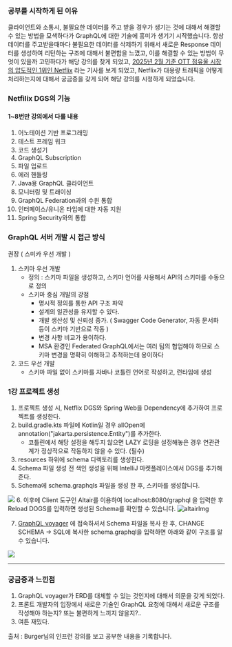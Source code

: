 
### 공부를 시작하게 된 이유
클라이언트와 소통시, 불필요한 데이터를 주고 받을 경우가 생기는 것에 대해서 해결할 수 있는 방법을 모색하다가
GraphQL에 대한 기술에 흥미가 생기기 시작했습니다. 항상 데이터를 주고받을때마다 불필요한 데이터를 삭제하기 위해서
새로운 Response 데이터를 생성하여 리턴하는 구조에 대해서 불편함을 느꼈고, 이를 해결할 수 있는 방법이 무엇이 있을까
고민하다가 해당 강의를 찾게 되었고, [2025년 2월 기준 OTT 점유울 시장의 압도적인 1위인 Netflix](https://ddaily.co.kr/m/page/view/2025021812420068344)
라는 기사를 보게 되었고, Netflix가 대용량 트래픽을 어떻게 처리하는지에 대해서 궁금증을 갖게 되어 해당 강의를
시청하게 되었습니다.

### Netfilix DGS의 기능
#### 1~8번만 강의에서 다룰 내용

1. 어노테이션 기반 프로그래밍
2. 테스트 프레임 워크
3. 코드 생성기
4. GraphQL Subscription
5. 파일 업로드
6. 에러 핸들링
7. Java용 GraphQL 클라이언트
8. 모니터링 및 트래이싱
9. GraphQL Federation과의 수윈 통합
10. 인터페이스/유니온 타입에 대한 자동 지원
11. Spring Security와의 통합


### GraphQL 서버 개발 시 접근 방식
권장 ( 스미카 우선 개발 )
1. 스키마 우선 개발
   - 정의 : 스키마 파일을 생성하고, 스키마 언어를 사용해서 API의 스키마를 수동으로 정의
   - 스키마 중심 개발의 강점 
     - 명시적 정의를 통한 API 구조 파악
     - 설계의 일관성을 유지할 수 있다.
     - 개발 생산성 및 신뢰성 증가. ( Swagger Code Generator, 자동 문서화 등이 스키마 기반으로 작동 )
     - 변경 사항 비교가 용이하다.
     - MSA 환경인 Federated GraphQL에서는 여러 팀의 협업해야 하므로 스키마 변경을 명확히 이해하고 추적하는데 용이하다
2. 코드 우선 개발
   - 스키마 파일 없이 스키마를 자바나 코틀린 언어로 작성하고, 런타임에 생성


### 1강 프로젝트 생성
1. 프로젝트 생성 시, Netflix DGS와 Spring Web을 Dependency에 추가하여 프로젝트를 생성한다.
2. build.gradle.kts 파일에 Kotlin일 경우 allOpen에 annotation("jakarta.persistence.Entity")를 추가한다.
   - 코틀린에서 해당 설정을 해두지 않으면 LAZY 로딩을 설정해놓은 경우 연관관계가 정상적으로 작동하지 않을 수 있다. (필수)
3. resources 하위에 schema 디렉토리를 생성한다.
4. Schema 파일 생성 전 색인 생성을 위해 IntelliJ 마켓플레이스에서 DGS를 추가해준다.
5. Schema에 schema.graphqls 파일을 생성 한 후, 스키마를 생성합니다.
<img src="https://i.postimg.cc/GtmbnhQD/22.png"/>
6. 이후에 Client 도구인 Altair를 이용하여 localhost:8080/graphql 을 입력한 후 Reload DOGS를 입력하면 생성된 Schema를 확인할 수 있습니다.

<img src="https://i.postimg.cc/j5XR1JzK/11.png" alt="altairImg"/>

7. [GraphQL voyager](https://graphql-kit.com/graphql-voyager/) 에 접속하셔서 Schema
파일을 복사 한 후, CHANGE SCHEMA -> SQL에 복사한 schema.graphql을 입력하면 아래와 같이 구조를
알 수 있습니다.

<img src="https://i.postimg.cc/tTXjFC8c/33.png">

---
### 궁금증과 느낀점
1. GraphQL voyager가 ERD를 대체할 수 있는 것인지에 대해서 의문을 갖게 되었다.
2. 프론트 개발자의 입장에서 새로운 기술인 GraphQL 요청에 대해서 새로운 구조를 작성해야 하는지? 또는 불편하게 느끼지 않을지?..
3. 여튼 재밌다.


출처 : Burger님의 인프런 강의를 보고 공부한 내용을 기록합니다.
